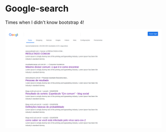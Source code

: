 # Google-search
Times when I didn't know bootstrap 4!

![search-google](https://github.com/JoaoMaiaa/google-search/blob/main/assets/images/search-google.png)
